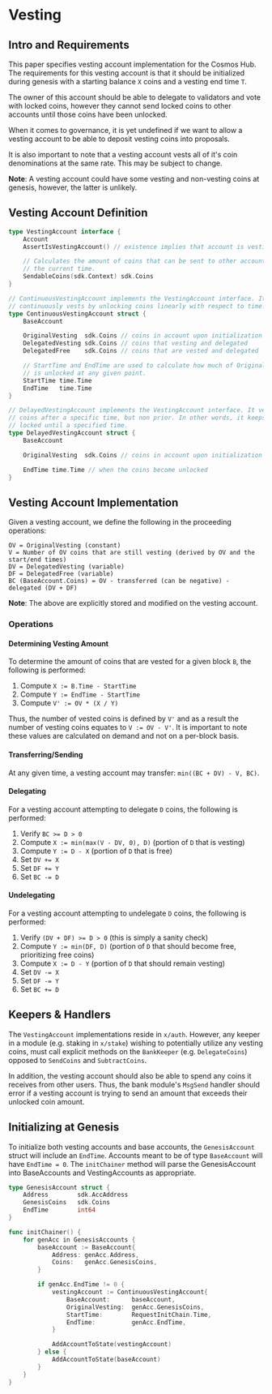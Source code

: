 # Vesting

## Intro and Requirements

This paper specifies vesting account implementation for the Cosmos Hub.
The requirements for this vesting account is that it should be initialized
during genesis with a starting balance `X` coins and a vesting end time `T`.

The owner of this account should be able to delegate to validators
and vote with locked coins, however they cannot send locked coins to other
accounts until those coins have been unlocked.

When it comes to governance, it is yet undefined if we want to allow a vesting
account to be able to deposit vesting coins into proposals.

It is also important to note that a vesting account vests all of it's coin
denominations at the same rate. This may be subject to change.

__Note__: A vesting account could have some vesting and non-vesting coins at
genesis, however, the latter is unlikely.

## Vesting Account Definition

```go
type VestingAccount interface {
    Account
    AssertIsVestingAccount() // existence implies that account is vesting

    // Calculates the amount of coins that can be sent to other accounts given
    // the current time.
    SendableCoins(sdk.Context) sdk.Coins
}

// ContinuousVestingAccount implements the VestingAccount interface. It
// continuously vests by unlocking coins linearly with respect to time.
type ContinuousVestingAccount struct {
    BaseAccount

    OriginalVesting  sdk.Coins // coins in account upon initialization
    DelegatedVesting sdk.Coins // coins that vesting and delegated
    DelegatedFree    sdk.Coins // coins that are vested and delegated

    // StartTime and EndTime are used to calculate how much of OriginalVesting
    // is unlocked at any given point.
    StartTime time.Time
    EndTime   time.Time
}

// DelayedVestingAccount implements the VestingAccount interface. It vests all
// coins after a specific time, but non prior. In other words, it keeps them
// locked until a specified time.
type DelayedVestingAccount struct {
    BaseAccount

    OriginalVesting  sdk.Coins // coins in account upon initialization

    EndTime time.Time // when the coins become unlocked
}
```

## Vesting Account Implementation

Given a vesting account, we define the following in the proceeding operations:

```
OV = OriginalVesting (constant)
V = Number of OV coins that are still vesting (derived by OV and the start/end times)
DV = DelegatedVesting (variable)
DF = DelegatedFree (variable)
BC (BaseAccount.Coins) = OV - transferred (can be negative) - delegated (DV + DF)
```

__Note__: The above are explicitly stored and modified on the vesting account.

### Operations

#### Determining Vesting Amount

To determine the amount of coins that are vested for a given block `B`, the
following is performed:

1. Compute `X := B.Time - StartTime`
2. Compute `Y := EndTime - StartTime`
3. Compute `V' := OV * (X / Y)`

Thus, the number of vested coins is defined by `V'` and as a result the number of
vesting coins equates to `V := OV - V'`. It is important to note these values are
calculated on demand and not on a per-block basis.

#### Transferring/Sending

At any given time, a vesting account may transfer: `min((BC + DV) - V, BC)`.

#### Delegating

For a vesting account attempting to delegate `D` coins, the following is performed:

1. Verify `BC >= D > 0`
2. Compute `X := min(max(V - DV, 0), D)` (portion of `D` that is vesting)
3. Compute `Y := D - X` (portion of `D` that is free)
4. Set `DV += X`
5. Set `DF += Y`
6. Set `BC -= D`

#### Undelegating

For a vesting account attempting to undelegate `D` coins, the following is performed:

1. Verify `(DV + DF) >= D > 0` (this is simply a sanity check)
2. Compute `Y := min(DF, D)` (portion of `D` that should become free, prioritizing free coins)
3. Compute `X := D - Y` (portion of `D` that should remain vesting)
4. Set `DV -= X`
5. Set `DF -= Y`
6. Set `BC += D`

## Keepers & Handlers

The `VestingAccount` implementations reside in `x/auth`. However, any keeper in
a module (e.g. staking in `x/stake`) wishing to potentially utilize any vesting
coins, must call explicit methods on the `BankKeeper` (e.g. `DelegateCoins`)
opposed to `SendCoins` and `SubtractCoins`.

In addition, the vesting account should also be able to spend any coins it
receives from other users. Thus, the bank module's `MsgSend` handler should
error if a vesting account is trying to send an amount that exceeds their
unlocked coin amount.

## Initializing at Genesis

To initialize both vesting accounts and base accounts, the `GenesisAccount`
struct will include an `EndTime`. Accounts meant to be of type `BaseAccount` will
have `EndTime = 0`. The `initChainer` method will parse the GenesisAccount into
BaseAccounts and VestingAccounts as appropriate.

```go
type GenesisAccount struct {
    Address        sdk.AccAddress
    GenesisCoins   sdk.Coins
    EndTime        int64
}

func initChainer() {
    for genAcc in GenesisAccounts {
        baseAccount := BaseAccount{
            Address: genAcc.Address,
            Coins:   genAcc.GenesisCoins,
        }

        if genAcc.EndTime != 0 {
            vestingAccount := ContinuousVestingAccount{
                BaseAccount:      baseAccount,
                OriginalVesting:  genAcc.GenesisCoins,
                StartTime:        RequestInitChain.Time,
                EndTime:          genAcc.EndTime,
            }

            AddAccountToState(vestingAccount)
        } else {
            AddAccountToState(baseAccount)
        }
    }
}
```
